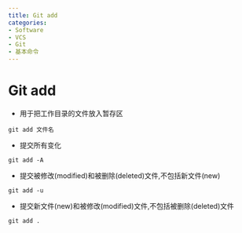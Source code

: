 ```yaml
---
title: Git add
categories:
- Software
- VCS
- Git
- 基本命令
---
```

# Git add

- 用于把工作目录的文件放入暂存区

```shell
git add 文件名
```

- 提交所有变化

```shell
git add -A
```

- 提交被修改(modified)和被删除(deleted)文件,不包括新文件(new)

```shell
git add -u
```

- 提交新文件(new)和被修改(modified)文件,不包括被删除(deleted)文件

```shell
git add .
```